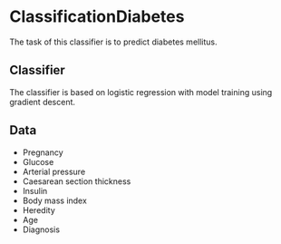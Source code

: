 # ClassificationDiabetes

The task of this classifier is to predict diabetes mellitus.

## Classifier

The classifier is based on logistic regression with model training using gradient descent.

## Data

- Pregnancy
- Glucose
- Arterial pressure
- Caesarean section thickness
- Insulin
- Body mass index
- Heredity
- Age
- Diagnosis
